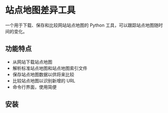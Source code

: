 # 站点地图差异工具

一个用于下载、保存和比较网站站点地图的 Python 工具，可以跟踪站点地图随时间的变化。

## 功能特点

- 从网站下载站点地图
- 解析标准站点地图和站点地图索引文件
- 保存站点地图数据以供将来比较
- 比较站点地图以识别新增的 URL
- 命令行界面，使用简便

## 安装 